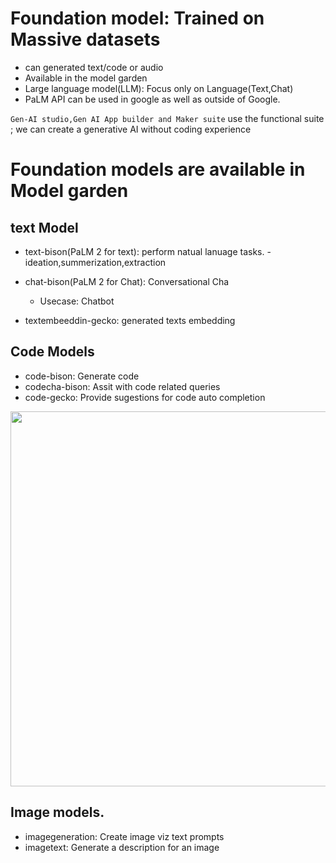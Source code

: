 # Foundation model: Trained on Massive datasets
- can generated text/code or audio
- Available in the model garden
- Large language model(LLM): Focus only on Language(Text,Chat)
- PaLM API can be used in google as well as outside of Google.

```Gen-AI studio,Gen AI App builder and Maker suite``` use the functional suite ; we can create a generative AI without coding experience 


# Foundation models are available in Model garden
## text Model
  - text-bison(PaLM 2 for text): perform natual lanuage tasks.
      -ideation,summerization,extraction
    
  - chat-bison(PaLM 2 for Chat): Conversational Cha
      - Usecase: Chatbot
        
  - textembeeddin-gecko: generated texts embedding

## Code Models
  - code-bison: Generate code
  - codecha-bison: Assit with code related queries
  - code-gecko: Provide sugestions for code auto completion

    
<img src="GoogleAI-tex.PNG" width="600">

## Image models.
- imagegeneration: Create image viz text prompts
- imagetext: Generate a description for an image


